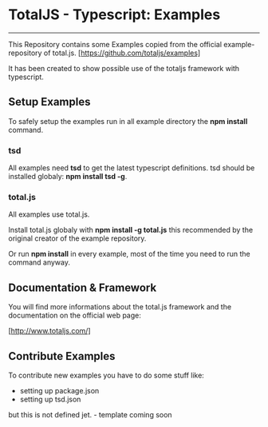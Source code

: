# TotalJS - Typescript: Examples

------------------

This Repository contains some Examples copied from the official example-repository of total.js.
[https://github.com/totaljs/examples]

It has been created to show possible use of the totaljs framework with typescript.

## Setup Examples

To safely setup the examples run in all example directory the **npm install** command.

### tsd

All examples need **tsd** to get the latest typescript definitions. tsd should be installed globaly: **npm install tsd -g**.

### total.js

All examples use total.js. 

Install total.js globaly with **npm install -g total.js** this recommended by the original creator of the example repository. 

Or run **npm install** in every example, most of the time you need to run the command anyway.

## Documentation & Framework

You will find more informations about the total.js framework and the documentation on the official web page:

[http://www.totaljs.com/]

## Contribute Examples

To contribute new examples you have to do some stuff like:

* setting up package.json
* setting up tsd.json

but this is not defined jet. - template coming soon